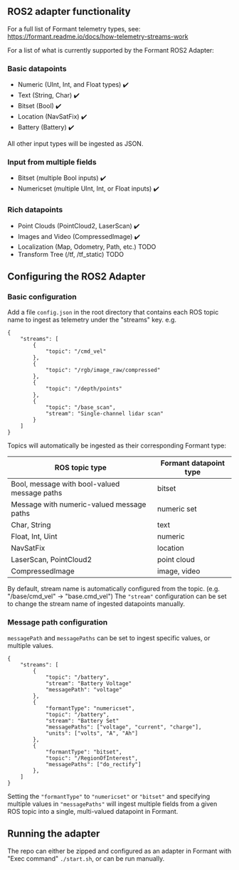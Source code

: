 ## ROS2 adapter functionality

For a full list of Formant telemetry types, see: https://formant.readme.io/docs/how-telemetry-streams-work

For a list of what is currently supported by the Formant ROS2 Adapter:

### Basic datapoints
- Numeric (UInt, Int, and Float types) :heavy_check_mark:
- Text (String, Char) :heavy_check_mark:
- Bitset (Bool) :heavy_check_mark:
- Location (NavSatFix) :heavy_check_mark:
- Battery (Battery) :heavy_check_mark:

All other input types will be ingested as JSON.

### Input from multiple fields
- Bitset (multiple Bool inputs) :heavy_check_mark:
- Numericset (multiple UInt, Int, or Float inputs) :heavy_check_mark:

### Rich datapoints
- Point Clouds (PointCloud2, LaserScan) :heavy_check_mark:
- Images and Video (CompressedImage) :heavy_check_mark:
- Localization (Map, Odometry, Path, etc.) TODO 
- Transform Tree (/tf, /tf_static) TODO

## Configuring the ROS2 Adapter

### Basic configuration

Add a file `config.json` in the root directory that contains each ROS topic name to ingest as telemetry under the "streams" key. e.g.

```
{
    "streams": [
        {
            "topic": "/cmd_vel"
        },
        {
            "topic": "/rgb/image_raw/compressed"
        },
        {
            "topic": "/depth/points"
        },
        {
            "topic": "/base_scan",
            "stream": "Single-channel lidar scan"
        }
    ]
}
```

Topics will automatically be ingested as their corresponding Formant type:

| ROS topic type                               | Formant datapoint type |
|----------------------------------------------|------------------------|
| Bool, message with bool-valued message paths | bitset                 |
| Message with numeric-valued message paths    | numeric set            |
| Char, String                                 | text                   |
| Float, Int, Uint                             | numeric                |
| NavSatFix                                    | location               |
| LaserScan, PointCloud2                       | point cloud            |
| CompressedImage                              | image, video           |

By default, stream name is automatically configured from the topic. (e.g. "/base/cmd_vel" -> "base.cmd_vel") The `"stream"` configuration can be set to change the stream name of ingested datapoints manually.

### Message path configuration

`messagePath` and `messagePaths` can be set to ingest specific values, or multiple values.

```
{
    "streams": [
        {
            "topic": "/battery",
            "stream": "Battery Voltage"
            "messagePath": "voltage"
        },
        {
            "formantType": "numericset",
            "topic": "/battery",
            "stream": "Battery Set"
            "messagePaths": ["voltage", "current", "charge"],
            "units": ["volts", "A", "Ah"]
        },
        {
            "formantType": "bitset",
            "topic": "/RegionOfInterest",
            "messagePaths": ["do_rectify"]
        },
    ]
}
```

Setting the `"formantType"` to `"numericset"` or `"bitset"` and specifying multiple values in `"messagePaths"` will ingest multiple fields from a given ROS topic into a single, multi-valued datapoint in Formant.

## Running the adapter

The repo can either be zipped and configured as an adapter in Formant with "Exec command" `./start.sh`, or can be run manually.

